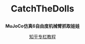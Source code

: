 # <p align="center"> CatchTheDolls </p>  
**<p align="center">MuJoCo仿真6自由度机械臂抓取娃娃</p>**
<p align="center"><a href="https://www.zhihu.com/column/c_1828418730348134401">知乎专栏教程</a></p>



